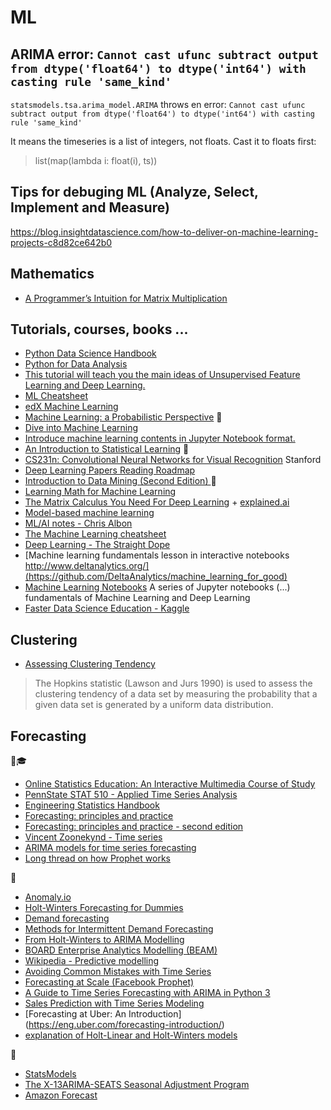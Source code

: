 # ML

## ARIMA error: `Cannot cast ufunc subtract output from dtype('float64') to dtype('int64') with casting rule 'same_kind'`

`statsmodels.tsa.arima_model.ARIMA` throws en error: `Cannot cast ufunc subtract output from dtype('float64') to dtype('int64') with casting rule 'same_kind'`

It means the timeseries is a list of integers, not floats. Cast it to floats first: 

> list(map(lambda i: float(i), ts))

## Tips for debuging ML (Analyze, Select, Implement and Measure)
https://blog.insightdatascience.com/how-to-deliver-on-machine-learning-projects-c8d82ce642b0

## Mathematics
* [A Programmer’s Intuition for Matrix Multiplication](https://betterexplained.com/articles/matrix-multiplication/)


## Tutorials, courses, books ...
* [Python Data Science Handbook](https://jakevdp.github.io/PythonDataScienceHandbook/index.html)
* [Python for Data Analysis](https://github.com/wesm/pydata-book)
* [This tutorial will teach you the main ideas of Unsupervised Feature Learning and Deep Learning.](http://ufldl.stanford.edu/tutorial/)
* [ML Cheatsheet](http://ml-cheatsheet.readthedocs.io/en/latest/index.html)
* [edX Machine Learning](https://www.edx.org/course/machine-learning-columbiax-csmm-102x-4)
* [Machine Learning: a Probabilistic Perspective](http://www.cs.ubc.ca/~murphyk/MLbook/) 📘
* [Dive into Machine Learning](http://hangtwenty.github.io/dive-into-machine-learning/)
* [Introduce machine learning contents in Jupyter Notebook format.](https://github.com/ethen8181/machine-learning)
* [An Introduction to Statistical Learning](http://www-bcf.usc.edu/~gareth/ISL/ISLR%20Seventh%20Printing.pdf) 📘
* [CS231n: Convolutional Neural Networks for Visual Recognition](http://cs231n.stanford.edu/2017/syllabus) Stanford
* [Deep Learning Papers Reading Roadmap](https://github.com/floodsung/Deep-Learning-Papers-Reading-Roadmap)
* [Introduction to Data Mining (Second Edition) ](https://www-users.cs.umn.edu/~kumar001/dmbook/index.php) 📘
* [Learning Math for Machine Learning](https://blog.ycombinator.com/learning-math-for-machine-learning/)
* [The Matrix Calculus You Need For Deep Learning](http://explained.ai/matrix-calculus/index.html) + [explained.ai](http://explained.ai/)
* [Model-based machine learning](http://mbmlbook.com/index.html)
* [ML/AI notes - Chris Albon](https://chrisalbon.com/)
* [The Machine Learning cheatsheet](https://github.com/remicnrd/ml_cheatsheet)
* [Deep Learning - The Straight Dope](https://gluon.mxnet.io/#)
* [Machine learning fundamentals lesson in interactive notebooks http://www.deltanalytics.org/](https://github.com/DeltaAnalytics/machine_learning_for_good)
* [Machine Learning Notebooks](https://github.com/ageron/handson-ml) A series of Jupyter notebooks (...) fundamentals of Machine Learning and Deep Learning 
* [Faster Data Science Education - Kaggle](https://www.kaggle.com/learn/overview)

## Clustering
* [Assessing Clustering Tendency](http://www.sthda.com/english/articles/29-cluster-validation-essentials/95-assessing-clustering-tendency-essentials/)
> The Hopkins statistic (Lawson and Jurs 1990) is used to assess the clustering tendency of a data set by measuring the probability that a given data set is generated by a uniform data distribution.

## Forecasting

📘🎓
* [Online Statistics Education: An Interactive Multimedia Course of Study](http://onlinestatbook.com/2/index.html)
* [PennState STAT 510 -	Applied Time Series Analysis](https://onlinecourses.science.psu.edu/stat510/)
* [Engineering Statistics Handbook](https://www.itl.nist.gov/div898/handbook/index.htm)
* [Forecasting: principles and practice](https://www.otexts.org/fpp/)
* [Forecasting: principles and practice - second edition](https://otexts.org/fpp2/)
* [Vincent Zoonekynd - Time series](http://zoonek2.free.fr/UNIX/48_R/15.html)
* [ARIMA models for time series forecasting](https://people.duke.edu/~rnau/411arim.htm#ses)
* [Long thread on how Prophet works](https://twitter.com/seanjtaylor/status/1123278380369973248)

📄
* [Anomaly.io](https://anomaly.io/blog/)
* [Holt-Winters Forecasting for Dummies](https://grisha.org/blog/2016/01/29/triple-exponential-smoothing-forecasting/)
* [Demand forecasting](http://warwickdf.weebly.com/menu.html)
* [Methods for Intermittent Demand Forecasting](http://www.lancaster.ac.uk/pg/waller/pdfs/Intermittent_Demand_Forecasting.pdf)
* [From Holt-Winters to ARIMA Modelling](https://www.ons.gov.uk/ons/guide-method/ukcemga/publications-home/publications/archive/from-holt-winters-to-arima-modelling--measuring-the-impact-on-forecasting-errors-for-components-of-quarterly-estimates-of-public-service-output.pdf)
* [BOARD Enterprise Analytics Modelling (BEAM)](https://www.board.com/sites/default/files/learn/pdf/BOARD_BEAM_EN_1602_WEB.pdf)
* [Wikipedia - Predictive modelling](https://en.wikipedia.org/wiki/Predictive_modelling)
* [Avoiding Common Mistakes with Time Series](https://svds.com/avoiding-common-mistakes-with-time-series/)
* [Forecasting at Scale (Facebook Prophet)](https://peerj.com/preprints/3190.pdf)
* [A Guide to Time Series Forecasting with ARIMA in Python 3](https://www.digitalocean.com/community/tutorials/a-guide-to-time-series-forecasting-with-arima-in-python-3)
* [Sales Prediction with Time Series Modeling](http://cs229.stanford.edu/proj2015/219_report.pdf)
* [Forecasting at Uber: An Introduction] (https://eng.uber.com/forecasting-introduction/)
* [explanation of Holt-Linear and Holt-Winters models](https://www.elastic.co/guide/en/elasticsearch/reference/current/search-aggregations-pipeline-movavg-aggregation.html#_holt_linear)

💾
* [StatsModels](http://www.statsmodels.org/0.6.1/examples/index.html)
* [The X-13ARIMA-SEATS Seasonal Adjustment Program](https://www.census.gov/srd/www/x13as/)
* [Amazon Forecast](https://docs.aws.amazon.com/forecast/latest/dg/aws-forecast-choosing-recipes.html)
